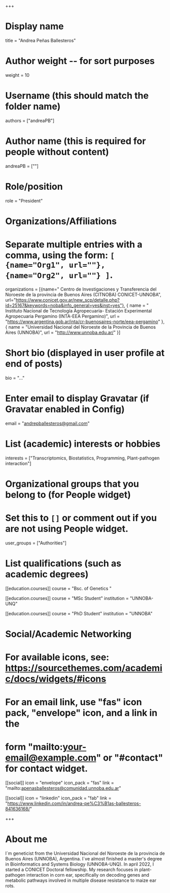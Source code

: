 +++
# Display name
title = "Andrea Peñas Ballesteros"

# Author weight -- for sort purposes
weight = 10

# Username (this should match the folder name)
authors = ["andreaPB"]

# Author name (this is required for people without content)
andreaPB = [""]

# Role/position
role = "President"

# Organizations/Affiliations
#   Separate multiple entries with a comma, using the form: `[ {name="Org1", url=""}, {name="Org2", url=""} ]`.
organizations = [{name=" Centro de Investigaciones y Transferencia del Noroeste de la provincia de Buenos Aires (CITNOBA) CONICET-UNNOBA", url="https://www.conicet.gov.ar/new_scp/detalle.php?id=25167&keywords=noba&info_general=yes&inst=yes"}, { name = " Instituto Nacional de Tecnología Agropecuaria- Estación Experimental Agropecuaria Pergamino  (INTA-EEA Pergamino)", url = "https://www.argentina.gob.ar/inta/cr-buenosaires-norte/eea-pergamino" }, { name = "Universidad Nacional del Noroeste de la Provincia de Buenos Aires (UNNOBA)", url = "http://www.unnoba.edu.ar/" }]

# Short bio (displayed in user profile at end of posts)
bio = "..."

# Enter email to display Gravatar (if Gravatar enabled in Config)
email = "andrepballesteros@gmail.com"

# List (academic) interests or hobbies
interests = ["Transcriptomics, Biostatistics, Programming, Plant-pathogen interaction"]

# Organizational groups that you belong to (for People widget)
#   Set this to `[]` or comment out if you are not using People widget.
user_groups = ["Authorities"]

# List qualifications (such as academic degrees)
[[education.courses]]
  course = "Bsc. of Genetics "

[[education.courses]]
course = "MSc Student"
institution = "UNNOBA-UNQ"

[[education.courses]]
course = "PhD Student"
institution = "UNNOBA"

# Social/Academic Networking
# For available icons, see: https://sourcethemes.com/academic/docs/widgets/#icons
#   For an email link, use "fas" icon pack, "envelope" icon, and a link in the
#   form "mailto:your-email@example.com" or "#contact" for contact widget.

[[social]]
  icon = "envelope"
  icon_pack = "fas"
  link = "mailto:apenasballesteros@comunidad.unnoba.edu.ar"


[[social]]
  icon = "linkedin"
  icon_pack = "fab"
  link = "https://www.linkedin.com/in/andrea-pe%C3%B1as-ballesteros-841636168/"

+++

# About me 

I´m geneticist from the Universidad Nacional del Noroeste de la provincia de Buenos Aires (UNNOBA), Argentina. I´ve almost finished a master's degree in Bioinformatics and Systems Biology (UNNOBA-UNQ). In april 2022, I started a CONICET Doctoral fellowship. My research focuses in plant-pathogen interaction in corn ear, specifically on decoding genes and metabolic pathways involved in multiple disease resistance to maize ear rots.